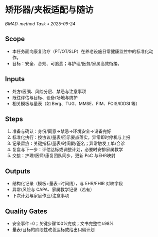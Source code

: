 # 矫形器/夹板适配与随访

_BMAD-method Task • 2025-09-24_

## Scope

- 本任务面向康复治疗（PT/OT/SLP）在养老设施日常健康监控中的标准化动作。
- 目标：安全、合规、可追溯；与护理/医务/家属高效衔接。

## Inputs

- 处方/医嘱、风险分层、禁忌与注意事项
- 既往评估与目标、设备/场地与防护
- 相关模板与量表（如 Berg、TUG、MMSE、FIM、FOIS/IDDSI 等）

## Steps

1. 准备与确认：身份/同意→禁忌→环境安全→设备完好
2. 标准化执行：按协议/量表/回示要点落实，异常即时停机与上报
3. 记录留痕：关键指标/量表/时间戳/签名；异常触发工单/会诊
4. 复盘与下一步：评估达标或调整计划，必要时安排家属教学
5. 交接：护理/医师/康复团队同步，更新 PoC 与EHR映射

## Outputs

- 结构化记录（模板+量表+时间线），与 EHR/FHIR 对映字段
- 异常/风险与 CAPA、家属教学记录（若有）
- 下次计划与家庭作业/注意事项

## Quality Gates

- 安全事件=0；关键步骤100%完成；文书完整性≥98%
- 量表/目标的阶段性改善达标或给出纠偏计划
